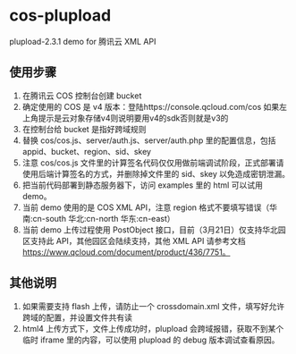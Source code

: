 # cos-plupload

plupload-2.3.1 demo for 腾讯云 XML API

## 使用步骤

1. 在腾讯云 COS 控制台创建 bucket
2. 确定使用的 COS 是 v4 版本：登陆https://console.qcloud.com/cos 如果左上角提示是云对象存储v4则说明要用v4的sdk否则就是v3的
3. 在控制台给 bucket 是指好跨域规则
4. 替换 cos/cos.js、server/auth.js、server/auth.php 里的配置信息，包括 appid、bucket、region、sid、skey
5. 注意 cos/cos.js 文件里的计算签名代码仅仅用做前端调试阶段，正式部署请使用后端计算签名的方式，并删除掉文件里的 sid、skey 以免造成密钥泄漏。
6. 把当前代码部署到静态服务器下，访问 examples 里的 html 可以试用 demo。
7. 当前 demo 使用的是 COS XML API，注意 region 格式不要填写错误（华南:cn-south 华北:cn-north 华东:cn-east）
8. 当前 demo 上传过程使用 PostObject 接口，目前（3月21日）仅支持华北园区支持此 API，其他园区会陆续支持，其他 XML API 请参考文档 https://www.qcloud.com/document/product/436/7751。

## 其他说明

1. 如果需要支持 flash 上传，请防止一个 crossdomain.xml 文件，填写好允许跨域的配置，并设置文件共有读
2. html4 上传方式下，文件上传成功时，plupload 会跨域报错，获取不到某个临时 iframe 里的内容，可以使用 plupload 的 debug 版本调试查看原因。

